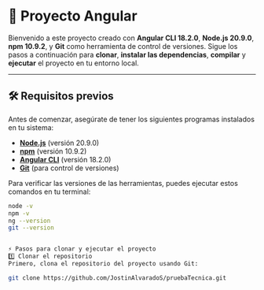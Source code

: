 # 🚀 Proyecto Angular

Bienvenido a este proyecto creado con **Angular CLI 18.2.0**, **Node.js 20.9.0**, **npm 10.9.2**, y **Git** como herramienta de control de versiones. Sigue los pasos a continuación para **clonar**, **instalar las dependencias**, **compilar** y **ejecutar** el proyecto en tu entorno local.

---

## 🛠 Requisitos previos

Antes de comenzar, asegúrate de tener los siguientes programas instalados en tu sistema:

- [**Node.js**](https://nodejs.org/) (versión 20.9.0)
- [**npm**](https://www.npmjs.com/) (versión 10.9.2)
- [**Angular CLI**](https://angular.io/cli) (versión 18.2.0)
- [**Git**](https://git-scm.com/) (para control de versiones)

Para verificar las versiones de las herramientas, puedes ejecutar estos comandos en tu terminal:

```bash
node -v
npm -v
ng --version
git --version


⚡ Pasos para clonar y ejecutar el proyecto
1️⃣ Clonar el repositorio
Primero, clona el repositorio del proyecto usando Git:

git clone https://github.com/JostinAlvaradoS/pruebaTecnica.git

